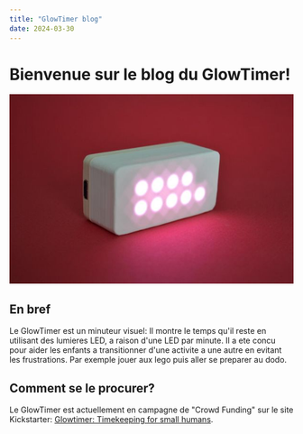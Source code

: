 ```yaml
---
title: "GlowTimer blog"
date: 2024-03-30
---
```


# Bienvenue sur le blog du GlowTimer!

![Proto 3](proto3-front1.JPG)

## En bref

Le GlowTimer est un minuteur visuel: Il montre le temps qu'il reste en utilisant des lumieres LED, a raison d'une LED par minute.
Il a ete concu pour aider les enfants a transitionner d'une activite a une autre en evitant les frustrations. Par exemple jouer aux lego puis aller se preparer au dodo.

## Comment se le procurer?

Le GlowTimer est actuellement en campagne de "Crowd Funding" sur le site Kickstarter: [Glowtimer: Timekeeping for small humans](https://www.kickstarter.com/projects/jonmrico/glowtimer-timekeeping-for-small-humans).
